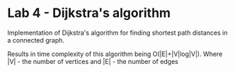 # Lab 4 - Dijkstra's algorithm

Implementation of Dijkstra's algorithm for finding shortest path distances in a connected graph.

Results in time complexity of this algorithm being O(|E|+|V|log|V|). Where |V| - the number of vertices and |E| - the number of edges
